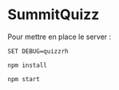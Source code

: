 SummitQuizz
=======

Pour mettre en place le server :

```
SET DEBUG=quizzrh
```   
```
npm install
```

```
npm start
```



